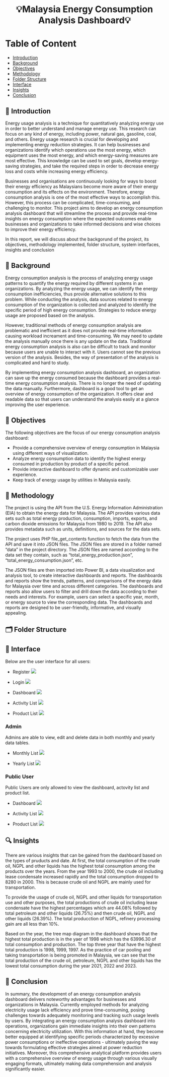 <h1 align="center">💡Malaysia Energy Consumption Analysis Dashboard💡<br></br<a href="#" target="_blank" rel="noreferrer">  </a> </h1>

# Table of Content
* [Introduction](#-introduction)
* [Background](#-background)
* [Objectives](#-objectives)
* [Methodology](#-methodology)
* [Folder Structure](#-folder-structure)
* [Interface](#-interface)
* [Insights](#-insights)
* [Conclusion](#-conclusion)

## 📒 Introduction
Energy usage analysis is a technique for quantitatively analyzing energy use in order to better understand and manage energy use. This research can focus on any kind of energy, including power, natural gas, gasoline, coal, and others. Energy usage research is crucial for developing and implementing energy reduction strategies. It can help businesses and organizations identify which operations use the most energy, which equipment uses the most energy, and which energy-saving measures are most effective. This knowledge can be used to set goals, develop energy-saving strategies, and take the required steps in order to decrease energy loss and costs while increasing energy efficiency.

Businesses and organisations are continuously looking for ways to boost their energy efficiency as Malaysians become more aware of their energy consumption and its effects on the environment. Therefore, energy consumption analysis is one of the most effective ways to accomplish this. However, this process can be complicated, time-consuming, and challenging to monitor. This project aims to develop an energy consumption analysis dashboard that will streamline the process and provide real-time insights on energy consumption where the expected outcomes enable businesses and organizations to take informed decisions and wise choices to improve their energy efficiency.

In this report, we will discuss about the backgorund of the project, its objectives, methodology implemented, folder structure, system interfaces, insights and conclusion

## 🧱 Background
Energy consumption analysis is the process of analyzing energy usage patterns to quantify the energy required by different systems in an organizations. By analyzing the energy usage, we can identify the energy consumption inefficiencies, thus provide alternative solutions to this problem. While conducting the analysis, data sources related to energy consumption of the organization is collected and analyzed to identify the specific period of high energy consumption. Strategies to reduce energy usage are proposed based on the analysis.

However, traditional methods of energy consumption analysis are problematic and inefficient as it does not provide real-time information causing workload increament and time-consuming. We may need to update the analysis manually once there is any update on the data. Traditional energy consumption analysis is also can be difficult to track and monitor because users are unable to interact with it. Users cannot see the previous version of the analysis. Besides, the way of presentation of the analysis is complicated and hard to study.

By implementing energy consumption analysis dashboard, an organization can save up the energy consumed because the dashboard provides a real-time energy consumption analysis. There is no longer the need of updating the data manually. Furthermore, dashboard is a good tool to get an overview of energy consumption of the organization. It offers clear and readable data so that users can understand the analysis easily at a glance improving the user experience.

## 🔬 Objectives

The following objectives are the focus of our energy consumption analysis dashboard:
- Provide a comprehensive overview of energy consumption in Malaysia using different ways of visualization.
- Analyze energy consumption data to identify the highest energy consumed in production by product of a specific period.
- Provide interactive dashboard to offer dynamic and customizable user experience.
- Keep track of energy usage by utilities in Malaysia easily.

## 🔖 Methodology

The project is using the API from the U.S. Energy Information Administration (EIA) to obtain the energy data for Malaysia. The API provides various data sets such as total energy production, consumption, imports, exports, and carbon dioxide emissions for Malaysia from 1980 to 2019. The API also provides metadata such as units, definitions, and sources for the data sets.

The project uses PHP file_get_contents function to fetch the data from the API and save it into JSON files. The JSON files are stored in a folder named “data” in the project directory. The JSON files are named according to the data set they contain, such as “total_energy_production.json”, “total_energy_consumption.json”, etc.

The JSON files are then imported into Power BI, a data visualization and analysis tool, to create interactive dashboards and reports. The dashboards and reports show the trends, patterns, and comparisons of the energy data for Malaysia over time and across different categories. The dashboards and reports also allow users to filter and drill down the data according to their needs and interests. For example, users can select a specific year, month, or energy source to view the corresponding data. The dashboards and reports are designed to be user-friendly, informative, and visually appealing.


## 🗂️ Folder Structure
## 🧿 Interface
Below are the user interface for all users:
- Register 
<img  src="./Image/register.jpg"></img>

- Login 
<img  src="./Image/login.jpg"></img>

- Dashboard
<img  src="./Image/dashboard.jpg"></img>

- Activity List
<img  src="./Image/activity.jpg"></img>

- Product List
<img  src="./Image/product.jpg"></img>

### Admin
Admins are able to view, edit and delete data in both monthly and yearly data tables. 
- Monthly List 
<img  src="./Image/month.jpg"></img>

- Yearly List 
<img  src="./Image/year.jpg"></img>

### Public User
Public Users are only allowed to view the dashboard, actovity list and product list.
- Dashboard
<img  src="https://github.com/drshahizan/special-topic-data-engineering/blob/main/project/submission/StaticIP/Image/Screenshot%202023-07-11%20010022.png"></img>

- Activity List
<img  src="./Image/activity.jpg"></img>

- Product List
<img  src="./Image/product.jpg"></img>


## 🔍 Insights
There are various insights that can be gained from the dashboard based on the types of pruducts and date. At first, the total consumption of the crude oil, NGPL and  other liquids has the highest total consumption among the products over the years. From the year 1993 to 2000, the crude oil including lease condensate increased rapidly and the total consumption dropped to 8280 in 2000. This is because crude oil and NGPL are mainly used for transportation. 

To provide the usage of crude oil, NGPL and other liquids for transportation use and other purposes, the total productions of crude oil including lease condensate have the highest percentages which are 44.08% followed by total petroleum and other liquids (26.75%) and then crude oil, NGPL and other liquids (26.39%). The total producction of NGPL, refinery processing gain are all less than 10%.

Based on the year, the tree map diagram in the dashboard shows that the highest total production is in the yaer of 1998 which has the 63996.30 of total consumption and production. The top three year that have the highest total production is 1998, 1999, 1997. As the practice of car pooling and taking transportation is being promoted in Malaysia, we can see that the total production of the crude oil, petroleum, NGPL and other liquids has the lowest total consumption during the year 2021, 2022 and 2023.  

## 📑 Conclusion

In summary, the development of an energy consumption analysis dashboard delivers noteworthy advantages for businesses and organizations in Malaysia. Currently employed methods for analyzing electricity usage lack efficiency and prove time-consuming, posing challenges towards adequately monitoring and tracking such usage levels by users. By integrating an energy consumption analysis dashboard into operations, organizations gain immediate insights into their own patterns concerning electricity utilization. With this information at hand, they become better equipped at identifying specific periods characterized by excessive power consumptions or ineffective operations - ultimately paving the way towards formulating effective strategies aimed at power reduction initiatives. Moreover, this comprehensive analytical platform provides users with a comprehensive overview of energy usage through various visually engaging formats, ultimately making data comprehension and analysis significantly easier.
